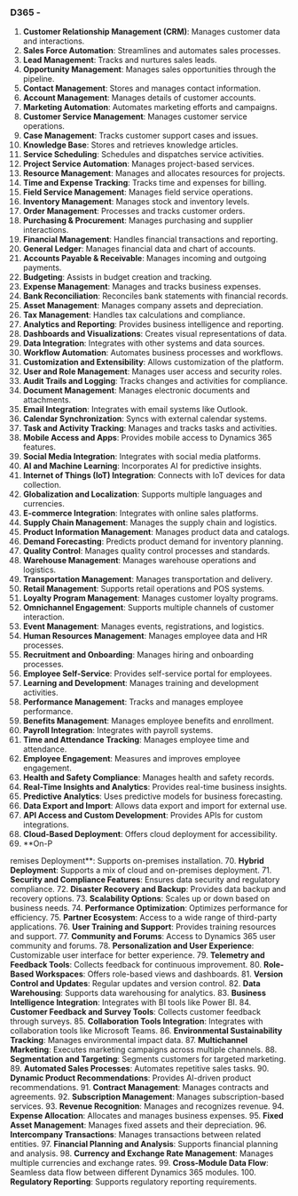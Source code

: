 ### D365 - 
1. **Customer Relationship Management (CRM)**: Manages customer data and interactions.
2. **Sales Force Automation**: Streamlines and automates sales processes.
3. **Lead Management**: Tracks and nurtures sales leads.
4. **Opportunity Management**: Manages sales opportunities through the pipeline.
5. **Contact Management**: Stores and manages contact information.
6. **Account Management**: Manages details of customer accounts.
7. **Marketing Automation**: Automates marketing efforts and campaigns.
8. **Customer Service Management**: Manages customer service operations.
9. **Case Management**: Tracks customer support cases and issues.
10. **Knowledge Base**: Stores and retrieves knowledge articles.
11. **Service Scheduling**: Schedules and dispatches service activities.
12. **Project Service Automation**: Manages project-based services.
13. **Resource Management**: Manages and allocates resources for projects.
14. **Time and Expense Tracking**: Tracks time and expenses for billing.
15. **Field Service Management**: Manages field service operations.
16. **Inventory Management**: Manages stock and inventory levels.
17. **Order Management**: Processes and tracks customer orders.
18. **Purchasing & Procurement**: Manages purchasing and supplier interactions.
19. **Financial Management**: Handles financial transactions and reporting.
20. **General Ledger**: Manages financial data and chart of accounts.
21. **Accounts Payable & Receivable**: Manages incoming and outgoing payments.
22. **Budgeting**: Assists in budget creation and tracking.
23. **Expense Management**: Manages and tracks business expenses.
24. **Bank Reconciliation**: Reconciles bank statements with financial records.
25. **Asset Management**: Manages company assets and depreciation.
26. **Tax Management**: Handles tax calculations and compliance.
27. **Analytics and Reporting**: Provides business intelligence and reporting.
28. **Dashboards and Visualizations**: Creates visual representations of data.
29. **Data Integration**: Integrates with other systems and data sources.
30. **Workflow Automation**: Automates business processes and workflows.
31. **Customization and Extensibility**: Allows customization of the platform.
32. **User and Role Management**: Manages user access and security roles.
33. **Audit Trails and Logging**: Tracks changes and activities for compliance.
34. **Document Management**: Manages electronic documents and attachments.
35. **Email Integration**: Integrates with email systems like Outlook.
36. **Calendar Synchronization**: Syncs with external calendar systems.
37. **Task and Activity Tracking**: Manages and tracks tasks and activities.
38. **Mobile Access and Apps**: Provides mobile access to Dynamics 365 features.
39. **Social Media Integration**: Integrates with social media platforms.
40. **AI and Machine Learning**: Incorporates AI for predictive insights.
41. **Internet of Things (IoT) Integration**: Connects with IoT devices for data collection.
42. **Globalization and Localization**: Supports multiple languages and currencies.
43. **E-commerce Integration**: Integrates with online sales platforms.
44. **Supply Chain Management**: Manages the supply chain and logistics.
45. **Product Information Management**: Manages product data and catalogs.
46. **Demand Forecasting**: Predicts product demand for inventory planning.
47. **Quality Control**: Manages quality control processes and standards.
48. **Warehouse Management**: Manages warehouse operations and logistics.
49. **Transportation Management**: Manages transportation and delivery.
50. **Retail Management**: Supports retail operations and POS systems.
51. **Loyalty Program Management**: Manages customer loyalty programs.
52. **Omnichannel Engagement**: Supports multiple channels of customer interaction.
53. **Event Management**: Manages events, registrations, and logistics.
54. **Human Resources Management**: Manages employee data and HR processes.
55. **Recruitment and Onboarding**: Manages hiring and onboarding processes.
56. **Employee Self-Service**: Provides self-service portal for employees.
57. **Learning and Development**: Manages training and development activities.
58. **Performance Management**: Tracks and manages employee performance.
59. **Benefits Management**: Manages employee benefits and enrollment.
60. **Payroll Integration**: Integrates with payroll systems.
61. **Time and Attendance Tracking**: Manages employee time and attendance.
62. **Employee Engagement**: Measures and improves employee engagement.
63. **Health and Safety Compliance**: Manages health and safety records.
64. **Real-Time Insights and Analytics**: Provides real-time business insights.
65. **Predictive Analytics**: Uses predictive models for business forecasting.
66. **Data Export and Import**: Allows data export and import for external use.
67. **API Access and Custom Development**: Provides APIs for custom integrations.
68. **Cloud-Based Deployment**: Offers cloud deployment for accessibility.
69. **On-P

remises Deployment**: Supports on-premises installation.
70. **Hybrid Deployment**: Supports a mix of cloud and on-premises deployment.
71. **Security and Compliance Features**: Ensures data security and regulatory compliance.
72. **Disaster Recovery and Backup**: Provides data backup and recovery options.
73. **Scalability Options**: Scales up or down based on business needs.
74. **Performance Optimization**: Optimizes performance for efficiency.
75. **Partner Ecosystem**: Access to a wide range of third-party applications.
76. **User Training and Support**: Provides training resources and support.
77. **Community and Forums**: Access to Dynamics 365 user community and forums.
78. **Personalization and User Experience**: Customizable user interface for better experience.
79. **Telemetry and Feedback Tools**: Collects feedback for continuous improvement.
80. **Role-Based Workspaces**: Offers role-based views and dashboards.
81. **Version Control and Updates**: Regular updates and version control.
82. **Data Warehousing**: Supports data warehousing for analytics.
83. **Business Intelligence Integration**: Integrates with BI tools like Power BI.
84. **Customer Feedback and Survey Tools**: Collects customer feedback through surveys.
85. **Collaboration Tools Integration**: Integrates with collaboration tools like Microsoft Teams.
86. **Environmental Sustainability Tracking**: Manages environmental impact data.
87. **Multichannel Marketing**: Executes marketing campaigns across multiple channels.
88. **Segmentation and Targeting**: Segments customers for targeted marketing.
89. **Automated Sales Processes**: Automates repetitive sales tasks.
90. **Dynamic Product Recommendations**: Provides AI-driven product recommendations.
91. **Contract Management**: Manages contracts and agreements.
92. **Subscription Management**: Manages subscription-based services.
93. **Revenue Recognition**: Manages and recognizes revenue.
94. **Expense Allocation**: Allocates and manages business expenses.
95. **Fixed Asset Management**: Manages fixed assets and their depreciation.
96. **Intercompany Transactions**: Manages transactions between related entities.
97. **Financial Planning and Analysis**: Supports financial planning and analysis.
98. **Currency and Exchange Rate Management**: Manages multiple currencies and exchange rates.
99. **Cross-Module Data Flow**: Seamless data flow between different Dynamics 365 modules.
100. **Regulatory Reporting**: Supports regulatory reporting requirements.

